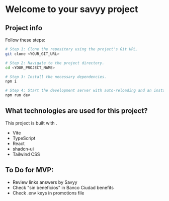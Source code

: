 # Welcome to your savyy project

## Project info
Follow these steps:

```sh
# Step 1: Clone the repository using the project's Git URL.
git clone <YOUR_GIT_URL>

# Step 2: Navigate to the project directory.
cd <YOUR_PROJECT_NAME>

# Step 3: Install the necessary dependencies.
npm i

# Step 4: Start the development server with auto-reloading and an instant preview.
npm run dev
```

## What technologies are used for this project?
This project is built with .

- Vite
- TypeScript
- React
- shadcn-ui
- Tailwind CSS

## To Do for MVP:
- Review links answers by Savyy
- Check "sin beneficios" in Banco Ciudad benefits
- Check .env keys in promotions file